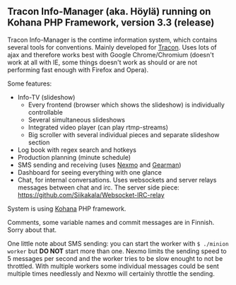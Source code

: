 ## Tracon Info-Manager (aka. Höylä) running on Kohana PHP Framework, version 3.3 (release)

Tracon Info-Manager is the contime information system, which contains several tools for conventions. Mainly developed for [Tracon](http://tracon.fi). Uses lots of ajax and therefore works best with Google Chrome/Chromium (doesn't work at all with IE, some things doesn't work as should or are not performing fast enough with Firefox and Opera).

Some features:
* Info-TV (slideshow)
	* Every frontend (browser which shows the slideshow) is individually controllable
	* Several simultaneous slideshows
	* Integrated video player (can play rtmp-streams)
	* Big scroller with several individual pieces and separate slideshow section
* Log book with regex search and hotkeys
* Production planning (minute schedule)
* SMS sending and receiving (uses [Nexmo](http://nexmo.com) and [Gearman](http://gearman.org/))
* Dashboard for seeing everything with one glance
* Chat, for internal conversations. Uses websockets and server relays messages between chat and irc. The server side piece: https://github.com/Siikakala/Websocket-IRC-relay

System is using [Kohana](http://kohanaframework.org/) PHP framework.


Comments, some variable names and commit messages are in Finnish. Sorry about that.


One little note about SMS sending: you can start the worker with `$ ./minion worker` but **DO NOT** start more than one. Nexmo limits the sending speed to 5 messages per second and the worker tries to be slow enought to not be throttled. With multiple workers some individual messages could be sent multiple times needlessly and Nexmo will certainly throttle the sending.